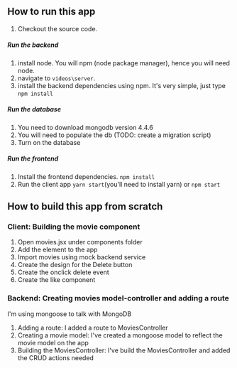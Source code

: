 ## How to run this app

1. Checkout the source code.

##### Run the backend

1. install node. You will npm (node package manager), hence you will need node.
1. navigate to ```videos\server```.
2. install the backend dependencies using npm. It's very simple, just type ```npm install```

##### Run the database

1. You need to download mongodb version 4.4.6
2. You will need to populate the db (TODO: create a migration script)
3. Turn on the database

##### Run the frontend

1. Install the frontend dependencies. ```npm install```
2. Run the client app ```yarn start```(you'll need to install yarn) or ```npm start``` 

## How to build this app from scratch

### Client: Building the movie component

1. Open movies.jsx under components folder
2. Add the <Movies /> element to the app
3. Import movies using mock backend service
4. Create the design for the Delete button
5. Create the onclick delete event
6. Create the like component

### Backend: Creating movies model-controller and adding a route

I'm using mongoose to talk with MongoDB

1. Adding a route: I added a route to MoviesController
2. Creating a movie model: I've created a mongoose model to reflect the movie model on the app
3. Building the MoviesController: I've build the MoviesController and added the CRUD actions needed
